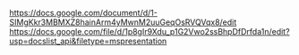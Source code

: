 https://docs.google.com/document/d/1-SIMgKkr3MBMXZ8hainArm4yMwnM2uuGeqOsRVQVqx8/edit
https://docs.google.com/file/d/1p8gIr9Xdu_p1G2Vwo2ssBhpDfDrfda1n/edit?usp=docslist_api&filetype=mspresentation
